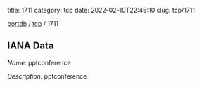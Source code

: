 title: 1711
category: tcp
date: 2022-02-10T22:46:10
slug: tcp/1711

[portdb](/) / [tcp](/category/tcp.html) / 1711


## IANA Data

_Name:_ pptconference

_Description:_ pptconference

